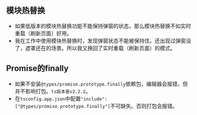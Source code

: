 ## 模块热替换
* 如果低版本的模块热替换功能不能保持弹窗的状态，那么模块热替换不如实时重载（刷新页面）好用。
* 我在工作中使用模块热替换时，发现弹窗状态不能被保持住。还出现过弹窗没了，遮罩还在的场景。所以我又换回了实时重载（刷新页面）的模式。

## Promise的finally
* 如果不安装`@types/promise.prototype.finally`依赖包，编辑器会报错，但并不影响打包。`ts版本是v2.2.2`。
* 在`tsconfig.app.json`中配置`"include": ["@types/promise.prototype.finally"]`不可缺失。否则打包会报错。

